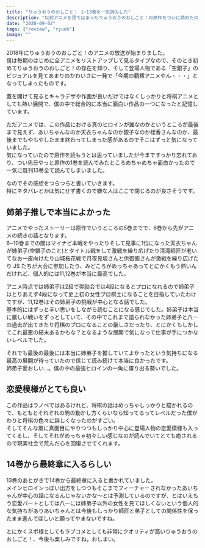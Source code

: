 ```yaml
---
title: "りゅうおうのおしごと！ 1~13巻を一気読みした"
description: "以前アニメを見てはまったりゅうおうのおしごと！の原作をついに読めたのでその感想。"
date: "2020-09-02"
tags: ["review", "ryuoh"]
image: ""
---
```


2018年にりゅうおうのおしごと！のアニメの放送が始まりました。  
僕は毎期のはじめに全アニメをリストアップして見るタイプなので、そのとき初めてりゅうおうのおしごと！の存在を知り、そして登場人物である「空銀子」のビジュアルを見てあまりのかわいさに一発で「今期の覇権アニメやん・・・」となってしまったものです。

蓋を開けて見るとキャラデザや作画が良いだけではなくしっかりと将棋アニメとしても熱い展開で、僕の中で総合的に本当に面白い作品の一つになったと記憶しています。

ただアニメでは、この作品における真のヒロインが誰なのかというところが最後まで見えず、あいちゃんなのか天衣ちゃんなのか銀子なのか桂香さんなのか、最後までもやもやしたまま終わってしまった感があるのでそこはずっと気になっていました。  
気になっていたので原作を読もうとは思っていましたが今まですっかり忘れており、つい先日やっと原作の1巻を読んでみたところめちゃめちゃ面白かったので一気に既刊13巻全て読んでしまいました。

なのでその感想をつらつらと書いていきます。  
特にネタバレとかは気にせず書くので嫌な人はここで閉じるのが良さそうです。

## 姉弟子推しで本当によかった

アニメでやったストーリーは原作でいうところの5巻までで、6巻から先がアニメの続きの話となります。  
6~10巻までの間はマイナビ本戦をやったりそして見事に1位になった天衣ちゃんが姉弟子(空銀子のこと)とタイトル戦をして激戦を繰り広げたり清滝師匠が老いてなお一皮向けたり山城桜花戦で月夜見坂さんと供御飯さんが激戦を繰り広げたり JS たちが大会に参加したり、みどころがめっちゃあってとにかくもう熱いんだけれど、個人的には11,12巻が本当に最高でした。

アニメ時点では姉弟子は2段で奨励会では4段になるとプロになれるので姉弟子はとりあえず4段になって史上初の女性プロ棋士になることを目指していたわけですが、11,12巻はその姉弟子の挑戦が中心となる話でした。  
基本的にはずっと辛い思いをしながら読むことになる感じでした。姉弟子は本当に厳しい戦いをずっとしていて、その中でこれまで語られなかった姉弟子と八一の過去が出てきたり将棋のプロになることの厳しさだったり、とにかくもしかしてこれ最悪の結末あるかもな？となるような展開で気になって仕事が手につかないレベルでした。

それでも最後の最後には本当に姉弟子を推していてよかったという気持ちになる最高の展開が待っていたので信じて読み続けて本当に良かったです。  
姉弟子愛おしい…。僕の中の最強ヒロインの一角に躍り出る勢いでした。

## 恋愛模様がとても良い

この作品はラノベではあるけれど、将棋の話はめっちゃしっかりと描かれるので、もともとそれぞれの駒の動かし方くらいなら知ってるってレベルだった僕がわりと将棋の色々に詳しくなったのがすごい。  
そしてそんな風に真面目にやりつつもしっかり中心に登場人物の恋愛模様も入ってくるし、そしてそれがめっちゃ初々しい感じなのが読んでいてとても癒されるので現実社会で荒んだ心を回復させてくれます。

## 14巻から最終章に入るらしい

13巻のあとがきで14巻から最終章に入ると書かれていました。  
メインヒロインっぽい出方をしつつもそこまでフィーチャーされなかったあいちゃんが中心の話になるんじゃないかな～とは予測しているのですが、とはいえもう恋愛パートとしては八一には姉弟子以外の女性を見てほしくないという個人的な気持ちがありあいちゃんとは今後もしっかり師匠と弟子としての関係性を保ったまま進んでほしいと願ってやまないですね。

とにかくスポ根としてもラブコメとしても非常にクオリティが高いりゅうおうのおしごと！、今後も楽しみですね。おしまい。

